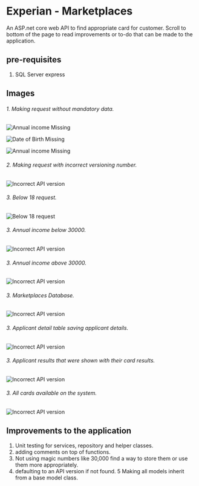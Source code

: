 # Experian - Marketplaces

An ASP.net core web API to find appropriate card for customer. Scroll to bottom of the page to read improvements or to-do that can be made to the application.

## pre-requisites
1. SQL Server express

## Images 

###### 1. Making request without mandatory data.
![Annual income Missing](Images/Snip1.png)

![Date of Birth Missing](Images/Snip2.png)

![Annual income Missing](Images/Snip3.png)

###### 2. Making request with incorrect versioning number.
![Incorrect API version](Images/Snip11.png)

###### 3. Below 18 request.
![Below 18 request](Images/Snip4.png)

###### 3. Annual income below 30000.
![Incorrect API version](Images/Snip5.png)

###### 3. Annual income above 30000.
![Incorrect API version](Images/Snip6.png)

###### 3. Marketplaces Database.
![Incorrect API version](Images/Snip7.png)

###### 3. Applicant detail table saving applicant details.
![Incorrect API version](Images/Snip8.png)

###### 3. Applicant results that were shown with their card results.
![Incorrect API version](Images/Snip9.png)

###### 3. All cards available on the system.
![Incorrect API version](Images/Snip10.png)



## Improvements to the application
1. Unit testing for services, repository and helper classes.
2. adding comments on top of functions.
3. Not using magic numbers like 30,000 find a way to store them or use them more appropriately.
4. defaulting to an API version if not found.
5  Making all models inherit from a base model class.
